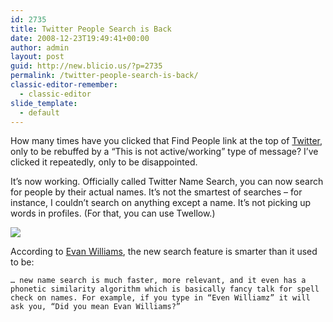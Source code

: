 ```yaml
---
id: 2735
title: Twitter People Search is Back
date: 2008-12-23T19:49:41+00:00
author: admin
layout: post
guid: http://new.blicio.us/?p=2735
permalink: /twitter-people-search-is-back/
classic-editor-remember:
  - classic-editor
slide_template:
  - default
---
```

How many times have you clicked that Find People link at the top of [Twitter](https://new.blicio.us/how-to-promote-your-startup-using-twitter/), only to be rebuffed by a “This is not active/working” type of message? I’ve clicked it repeatedly, only to be disappointed.

It’s now working. Officially called Twitter Name Search, you can now search for people by their actual names. It’s not the smartest of searches – for instance, I couldn’t search on anything except a name. It’s not picking up words in profiles. (For that, you can use Twellow.)

[![](https://i.imgur.com/58oyf70.jpg)](https://i.imgur.com/58oyf70.jpg)

According to [Evan Williams](https://web.archive.org/web/20160204195825/https://blog.twitter.com/2008/finding-nemo-or-name-search-is-back "Evan Williams"), the new search feature is smarter than it used to be:

    … new name search is much faster, more relevant, and it even has a phonetic similarity algorithm which is basically fancy talk for spell check on names. For example, if you type in “Even Williamz” it will ask you, “Did you mean Evan Williams?”